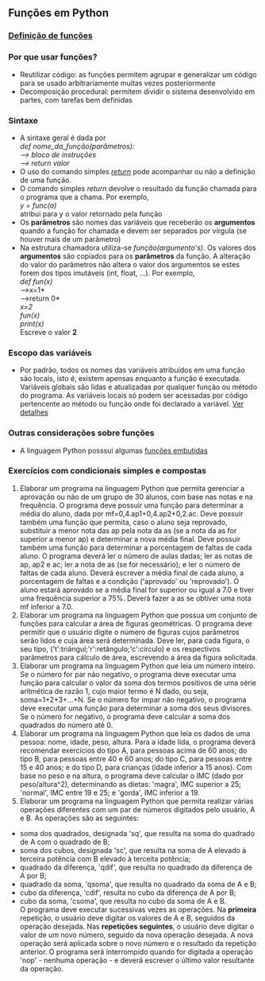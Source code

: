 ## Funções em Python  
### [Definição de funções](https://docs.python.org/pt-br/3/reference/compound_stmts.html#function-definitions)

### Por que usar funções?     
- Reutilizar código: as funções permitem agrupar e generalizar um código para se usado arbitrariamente muitas vezes posteriormente
- Decomposição procedural: permitem dividir o sistema desenvolvido em partes, com tarefas bem definidas

### Sintaxe  
- A sintaxe geral é dada por  
*def nome_da_função(parâmetros):*    
*--> bloco de instruções*   
*--> return valor*  
- O uso do comando simples [*return*](https://docs.python.org/pt-br/3/reference/simple_stmts.html#the-return-statement) pode acompanhar ou não a definição de uma função.  
- O comando simples *return* devolve o resultado da função chamada para o programa que a chama. Por exemplo,  
*y = func(a)*  
atribui para y o valor retornado pela função 
- Os **parâmetros** são nomes das variáveis que receberão os **argumentos** quando a função for chamada e devem ser separados por vírgula (se houver mais de um parâmetro)  
- Na estrutura chamadora utiliza-se *função(argumento's)*. Os valores dos **argumentos** são copiados para os **parâmetros** da função. A alteração do valor do parâmetros não altera o valor dos argumentos se estes forem dos tipos imutáveis (int, float, ...). Por exemplo,  
*def fun(x)*  
-->x=1*  
-->return 0*     
*x=2*    
*fun(x)*  
*print(x)*  
Escreve o valor **2**

### Escopo das variáveis  
- Por padrão, todos os nomes das variáveis atribuídos em uma função são locais, isto é, existem apensas enquanto a função é executada. Variáveis globais são lidas e atualizadas por qualquer função ou método do programa. As variáveis locais só podem ser acessadas por código pertencente ao método ou função onde foi declarado a variável. [Ver detalhes](prog_funcoes_escopo.md)

### Outras considerações sobre funções  
- A linguagem Python posssui algumas [funções embutidas](https://docs.python.org/pt-br/3/library/functions.html)

### Exercícios com condicionais simples e compostas  
1. Elaborar um programa na linguagem Python que permita gerenciar a aprovação ou não de um grupo de 30 alunos, com base nas notas e na frequência. O programa deve possuir uma função para determinar a média do aluno, dada por mf=0,4.ap1+0,4.ap2+0,2.ac. Deve possuir também uma função que permita, caso o aluno seja reprovado, substituir a menor nota das ap pela nota da as (se a nota da as for superior a menor ap) e determinar a nova média final. Deve possuir também uma função para determinar a porcentagem de faltas de cada aluno. O programa deverá ler o número de aulas dadas; ler as notas de ap, ap2 e ac; ler a nota de as (se for necessário); e ler o número de faltas de cada aluno. Deverá escrever a média final de cada aluno, a porcentagem de faltas e a condição ('aprovado' ou 'reprovado'). O aluno estará aprovado se a média final for superior ou igual a 7.0 e tiver uma frequência superior a 75%. Deverá fazer a as se obtiver uma nota mf inferior a 7.0. 
2. Elaborar um programa na linguagem Python que possua um conjunto de funções para calcular a área de figuras geométricas. O programa deve permitir que o usuário digite o número de figuras cujos parâmetros serão lidos e cuja área será determinada. Deve ler, para cada figura, o seu tipo, ('t':triângul;'r':retângulo;'c':círculo) e os respectivos parâmetros para cálculo de área, escrevendo a área da figura solicitada.
3. Elaborar um programa na linguagem Python que leia um número inteiro. Se o número for par não negativo, o programa deve executar uma função para calcular o valor da soma dos termos positivos de uma série aritmética de razão 1, cujo maior termo é N dado, ou seja, soma=1+2+3+...+N. Se o número for impar não negativo, o programa deve executar uma função para determinar a soma dos seus divisores. Se o número for negativo, o programa deve calcular a soma dos quadrados do número até 0.  
4. Elaborar um programa na linguagem Python que leia os dados de uma pessoa: nome, idade, peso, altura. Para a idade lida, o programa deverá recomendar exercícios do tipo A, para pessoas acima de 60 anos; do tipo B, para pessoas entre 40 e 60 anos; do tipo C, para pessoas entre 15 e 40 anos; e do tipo D, para crianças (idade inferior a 15 anos). Com base no peso e na altura, o programa deve calcular o IMC (dado por peso/altura^2), determinando as dietas: 'magra', IMC superior a 25; 'normal', IMC entre 19 e 25; e 'gorda', IMC inferior a 19.  
5. Elaborar um programa na linguagem Python que permita realizar várias operações diferentes com um par de números digitados pelo usuário, A e B. As operações são as seguintes:  
- soma dos quadrados, designada 'sq', que resulta na soma do quadrado de A com o quadrado de B;  
- soma dos cubos, designada 'sc', que resulta na soma de A elevado à terceira potência com B elevado à terceita potência;
- quadrado da diferença, 'qdif', que resulta no quadrado da diferença de A por B;
- quadrado da soma, 'qsoma', que resulta no quadrado da soma de A e B;
- cubo da diferença, 'cdif', resulta no cubo da diferença de A por B;
- cubo da soma, 'csoma', que resulta no cubo da soma de A e B.  
O programa deve executar sucessivas vezes as operações. Na **primeira** repetição, o usuário deve digitar os valores de A e B, seguidos da operação desejada. Nas **repetições seguintes**, o usuário deve digitar o valor de um novo número, seguido da nova operação desejada. A nova operação será aplicada sobre o novo número e o resultado da repetição anterior. O programa será interrompido quando for digitada a operação 'nop' - nenhuma operação - e deverá escrever o último valor resultante da operação.     

